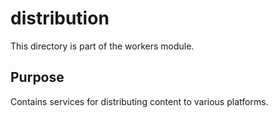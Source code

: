 # distribution

This directory is part of the workers module.

## Purpose

Contains services for distributing content to various platforms.
